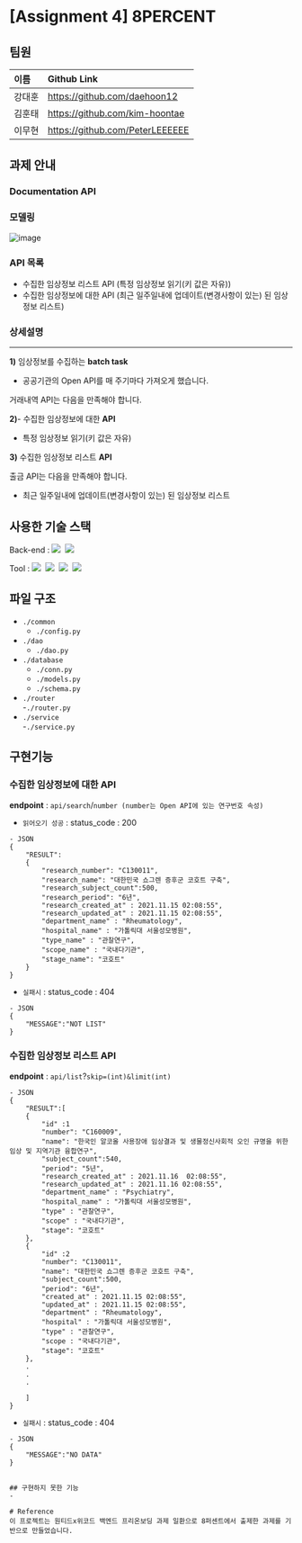 # [Assignment 4] 8PERCENT  

## 팀원  
| **이름** | **Github Link** |
|:------|:-------------|
| 강대훈 | https://github.com/daehoon12 |
| 김훈태 | https://github.com/kim-hoontae |
| 이무현 | https://github.com/PeterLEEEEEE |



## 과제  안내

### Documentation API  

### 모델링  
![image](https://user-images.githubusercontent.com/32921115/142034117-6a11471b-7906-4d7b-bb52-a237b4f50080.png)  


### API 목록
- 수집한 임상정보 리스트 API (특정 임상정보 읽기(키 값은 자유))
- 수집한 임상정보에 대한 API (최근 일주일내에 업데이트(변경사항이 있는) 된 임상정보 리스트)


### 상세설명

---

**1)** 임상정보를 수집하는 **batch task**  

- 공공기관의 Open API를 매 주기마다 가져오게 했습니다.

거래내역 API는 다음을 만족해야 합니다.


**2)**- 수집한 임상정보에 대한 **API**  
- 특정 임상정보 읽기(키 값은 자유)  


**3)** 수집한 임상정보 리스트 **API**

출금 API는 다음을 만족해야 합니다.

- 최근 일주일내에 업데이트(변경사항이 있는) 된 임상정보 리스트  


## 사용한 기술 스택

Back-end : <img src="https://img.shields.io/badge/Python 3.8-3776AB?style=for-the-badge&logo=Python&logoColor=white"/>&nbsp;
<img src="https://img.shields.io/badge/FastAPI 3.2-092E20?style=for-the-badge&logo=Django&logoColor=white"/>&nbsp;

<p>
Tool : <img src="https://img.shields.io/badge/Git-F05032?style=for-the-badge&logo=Git&logoColor=white"/>&nbsp;
<img src="https://img.shields.io/badge/Github-181717?style=for-the-badge&logo=Github&logoColor=white"/>&nbsp;
<img src=“https://img.shields.io/badge/SWAGGER-5B8C04?style=for-the-badge&logo=Swagger&logoColor=white”/>&nbsp;  
<img src=“https://img.shields.io/badge/sqlite-0064a5?style=for-the-badge&logo=sqlite&logoColor=white”/>&nbsp;  
</p>


## 파일 구조  
- `./common`
  - `./config.py`    
- `./dao`
  - `./dao.py`
- `./database`
  - `./conn.py`
  - `./models.py`  
  - `./schema.py`  
- `./router`  
  -`./router.py`  
- `./service`  
  -`./service.py`  
  

## 구현기능  

### 수집한 임상정보에 대한 API
**endpoint** : `api/search`/```number (number는 Open API에 있는 연구번호 속성)```  
- ```읽어오기 성공``` : status_code : 200

```
- JSON
{
    "RESULT":
    {
        "research_number": "C130011",  
        "research_name": "대한민국 쇼그렌 증후군 코호트 구축",  
        "research_subject_count":500,  
        "research_period": "6년",  
        "research_created_at" : 2021.11.15 02:08:55",  
        "research_updated_at" : 2021.11.15 02:08:55",  
        "department_name" : "Rheumatology",
        "hospital_name" : "가톨릭대 서울성모병원",  
        "type_name" : "관찰연구",  
        "scope_name" : "국내다기관",  
        "stage_name": "코호트"
    }
}
```

- ```실패시``` : status_code : 404
```
- JSON
{
    "MESSAGE":"NOT LIST"
}

``` 

### 수집한 임상정보 리스트 API
**endpoint** : `api/list`?```skip=(int)&limit(int)```

```
- JSON
{
    "RESULT":[
    {
        "id" :1  
        "number": "C160009",  
        "name": "한국인 알코올 사용장애 임상결과 및 생물정신사회적 오인 규명을 위한 임상 및 지역기관 융합연구",  
        "subject_count":540,  
        "period": "5년",  
        "research_created_at" : 2021.11.16  02:08:55",  
        "research_updated_at" : 2021.11.16 02:08:55",  
        "department_name" : "Psychiatry",  
        "hospital_name" : "가톨릭대 서울성모병원",  
        "type" : "관찰연구",  
        "scope" : "국내다기관",  
        "stage": "코호트"
    },
    {
        "id" :2  
        "number": "C130011",  
        "name": "대한민국 쇼그렌 증후군 코호트 구축",  
        "subject_count":500,  
        "period": "6년",  
        "created_at" : 2021.11.15 02:08:55",  
        "updated_at" : 2021.11.15 02:08:55",  
        "department" : "Rheumatology",
        "hospital" : "가톨릭대 서울성모병원",  
        "type" : "관찰연구",  
        "scope : "국내다기관",  
        "stage": "코호트"  
    },
    .
    .
    .
    
    ]
}
```

- ```실패시``` : status_code : 404
```
- JSON
{
    "MESSAGE":"NO DATA"  
}


## 구현하지 못한 기능  
- 

# Reference
이 프로젝트는 원티드x위코드 백엔드 프리온보딩 과제 일환으로 8퍼센트에서 출제한 과제를 기반으로 만들었습니다.
